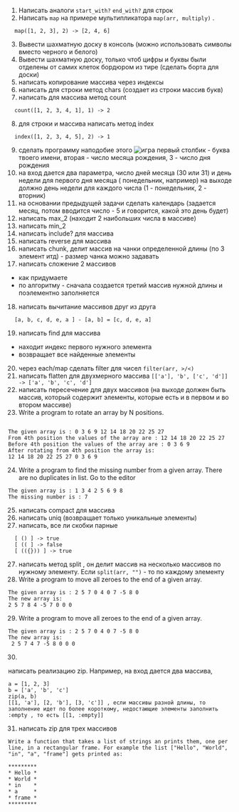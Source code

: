 1) Написать аналоги `start_with?`  `end_with?` для строк
2) Написать `map` на примере мультипликатора `map(arr, multiply)` . 
```
  map([1, 2, 3], 2) -> [2, 4, 6]
```

3) Вывести шахматную доску в консоль (можно использовать cимволы вместо черного и белого) 
4) Вывести шахматную доску, только чтоб цифры и буквы были отделены от самих клеток бордюром из тире (сделать борта для доски) 
5) написать копирование массива через индексы
6) написать для строки метод chars (создает из строки массив букв)
7) написать для массива метод count 
```
  count([1, 2, 3, 4, 1], 1) -> 2
```

8) для строки и массива написать метод index
```
  index([1, 2, 3, 4, 5], 2) -> 1
```
9) сделать программу  наподобие этого 
![игра](https://cdn.fishki.net/upload/post/2019/03/25/2923073/8aef7d64b77e16bf93ea791f55848c4e.jpg)
первый столбик - буква твоего имени, вторая - число месяца рождения, 3 - число дня рождения
10) на вход дается два параметра, число дней месяца (30 или 31) и день недели для первого дня месяца ( понедельник, например)
на выходе должно день недели для каждого числа (1 - понедельник, 2 - вторник)
11) на основании предыдущей задачи сделать календарь (задается месяц, потом вводится число - 5 и говорится, какой это день будет)
12) написать max_2 (находит 2 наибольших числа в массиве) 
13) написать min_2
14) написать include? для массива
15) написать reverse для массива
16) написать сhunk, делит массив на чанки определенной длины (по 3 элемент итд) - размер чанка можно задавать
17) написать сложение 2 массивов
- как  придумаете
- по алгоритму - сначала создается третий массив нужной длины и поэлементно заполняется
18) написать вычитание массивов друг из друга 
```
  [a, b, c, d, e, a ] - [a, b] = [c, d, e, a]
```

19) написать find для массива
- находит индекс первого нужного элемента
- возвращает все найденные элементы 
20) через each/map сделать filter для чисел
`filter(arr, >/<)`
21) написать flatten для двухмерного массива  `[['a'], 'b', ['c', 'd']] -> ['a', 'b', 'c', 'd']`
22) написать пересечение для двух массивов (на выходе должен быть массив, который содержит элементы, которые есть и в первом и во втором массиве)
23) Write a program to rotate an array by N positions. 
```

The given array is : 0 3 6 9 12 14 18 20 22 25 27
From 4th position the values of the array are : 12 14 18 20 22 25 27
Before 4th position the values of the array are : 0 3 6 9
After rotating from 4th position the array is:
12 14 18 20 22 25 27 0 3 6 9
```
24) Write a program to find the missing number from a given array. There are no duplicates in list. Go to the editor
```
The given array is : 1 3 4 2 5 6 9 8
The missing number is : 7
```
25) написать compact для массива
25) написать uniq (возвращает только уникальные элементы)
26) написать, все ли скобки парные 
``` 
  [ () ] -> true 
  [ (( ] -> false
  [ (({})) ] -> true 
```
27) написать метод split , он делит массив на несколько массивов по нужному элементу. Если `split(arr, "")` - то по каждому элементу
28) Write a program  to move all zeroes to the end of a given array.
```
The given array is : 2 5 7 0 4 0 7 -5 8 0
The new array is:
2 5 7 8 4 -5 7 0 0 0 
```
29) Write a program  to move all zeroes to the end of a given array.
```
The given array is : 2 5 7 0 4 0 7 -5 8 0
The new array is:
 2 5 7 4 7 -5 8 0 0 0
```
30)
написать реализацию zip. Например, на вход дается два массива, 
``` 
a = [1, 2, 3] 
b = ['a', 'b', 'c']
zip(a, b)
[[1, 'a'], [2, 'b'], [3, 'c']] , если массивы разной длины, то заполнение идет по более короткому, недостающие элементы заполнить :empty , то есть [[1, :empty]]
``` 
31) написать zip для трех массивов

```
Write a function that takes a list of strings an prints them, one per line, in a rectangular frame. For example the list ["Hello", "World", "in", "a", "frame"] gets printed as:

*********
* Hello *
* World *
* in    *
* a     *
* frame *
*********
```

